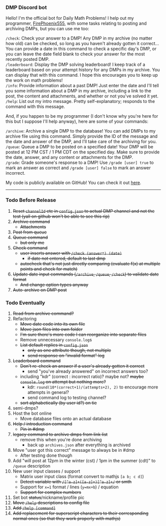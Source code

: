 ### DMP Discord bot
Hello! I'm the official bot for Daily Math Problems! I help out my programmer, [FirePhoenix555](https://github.com/FirePhoenix555), with some tasks relating to posting and archiving DMPs, but you can use me too:

`/check`: Check your answer to a DMP! Any DMP in my archive (no matter how old) can be checked, so long as you haven't already gotten it correct... You can provide a date in this command to check a specific day's DMP, or you can leave the date field blank to check your answer for the most recently posted DMP.  
`/leaderboard`: Display the DMP solving leaderboard! I keep track of a leaderboard based on your attempt history for any DMPs in my archive. You can display that with this command. I hope this encourages you to keep up the work on math problems!  
`/info`: Provide information about a past DMP! Just enter the date and I'll tell you some information about a DMP in my archive, including a link to the post, the content and attachments, and whether or not you've solved it yet.  
`/help`: List out my intro message. Pretty self-explanatory; responds to the command with this message.

And, if you happen to be my programmer (I don't know why you're here for this but I suppose I'll help anyway), here are some of your commands:

`/archive`: Archive a single DMP to the database! You can add DMPs to my archive file using this command. Simply provide the ID of the message and the date and answer of the DMP, and I'll take care of the archiving for you.  
`/queue`: Queue a DMP to be posted on a specified date! Your DMP will be posted at 12 PM CST / 1 PM CDT on the specified day. Make sure to provide the date, answer, and any content or attachments for the DMP.  
`/grade`: Grade someone's response to a DMP! Use `/grade [user] true` to mark an answer as correct and `/grade [user] false` to mark an answer incorrect.

My code is publicly available on GitHub! You can check it out [here](https://github.com/FirePhoenix555/dmp-discord-bot).

---
### Todo Before Release
1. ~~Reset `channelId` etc in `config.json` to actual DMP channel and not the test (yall on github won't be able to see this rip)~~
2. ~~Archive command~~
    * ~~Attachments~~
3. ~~Post from queue~~
4. ~~Queue command~~
    * ~~but only me~~
5. ~~Check command~~
    * ~~user inserts answer with `/check (answer*) (date)`~~
      * ~~if date not entered, default to last dmp~~
    * ~~autocheck that's not just directly comparing (evaluate f(x) at multiple points and check for match)~~
6. ~~Update date input commands (`/archive`, `/queue`, `/check`) to validate date format~~
    * ~~And change option types anyway~~
7. ~~Auto-archive on DMP post~~

### Todo Eventually
1. ~~Read from archive command?~~
2. Refactoring
    * ~~Move date code into its own file~~
    * ~~Move json files into own folder~~
    * ~~I'm sure there's more code I can reorganize into separate files~~
    * Remove unnecessary `console.log`s
    * ~~List default replies in `config.json`~~
      * ~~only as one attribute though, not multiple~~
      * ~~send response on "invalid format" log~~
3. ~~Leaderboard command~~
    * ~~Don't re-check an answer if a user's already gotten it correct~~
      * send "you've already answered" on incorrect answers too?
    * including "kdr" (correct : incorrect ratio)? maybe not? ~~maybe `console.log` on attempt but nothing more?~~
      * kdr: `round(10*(correct+1)/(attempts+2), 2)` to encourage more attempts in general?
      * send command log to testing channel?
    * ~~sort alphabetically (by user id?) on tie~~
4. semi-dmps?
5. Host the bot online
    * Move database files onto an actual database
6. ~~Help / introduction command~~
    * ~~Pin in #dmp~~
7. ~~legacy command to archive dmps from link list~~
    * remove this when you're done archiving
      * back up `archives.json` after everything is archived
8. Move "user got this correct" message to always be in #dmp
    * After testing done though
9. Add "will post at 12pm in the winter (cst) / 1pm in the summer (cdt)" to `/queue` description
10. New user input classes / support
    * Matrix user input class (format convert to mathjs `[a b; c d]`)
    * ~~Detect variable with `/[^a-z]+([a-z]+)[^a-z]+/` or smth~~
    * Support for `x=1` format / lines (`y=mx+b`) / equation
    * ~~Support for complex numbers~~
11. Set bot ~~status~~/nickname/profile pic
12. ~~Move `/help` descriptions to config file~~
13. ~~Add `/help [command]`~~
14. ~~Add replacement for superscript characters to their corresponding normal ones (so that they work properly with mathjs)~~